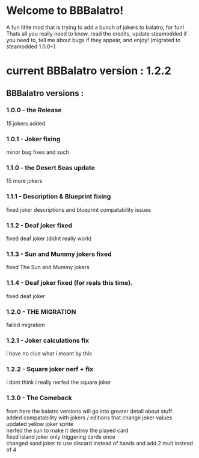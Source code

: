 # Welcome to BBBalatro!
A fun little mod that is trying to add a bunch of jokers to balatro, for fun! Thats all you really need to know, read the credits, update steamodded if you need to, tell me about bugs if they appear, and enjoy!
(migrated to steamodded 1.0.0+)

# current BBBalatro version : 1.2.2

## BBBalatro versions :
### 1.0.0 - the Release
15 jokers added
### 1.0.1 - Joker fixing
minor bug fixes and such
### 1.1.0 - the Desert Seas update
15 more jokers
### 1.1.1 - Description & Blueprint fixing
fixed joker descriptions and blueprint compatability issues
### 1.1.2 - Deaf joker fixed
fixed deaf joker (didnt really work)
### 1.1.3 - Sun and Mummy jokers fixed
fixed The Sun and Mummy jokers
### 1.1.4 - Deaf joker fixed (for reals this time).
fixed deaf joker
### 1.2.0 - THE MIGRATION
failed migration
### 1.2.1 - Joker calculations fix
i have no clue what i meant by this
### 1.2.2 - Square joker nerf + fix
i dont think i really nerfed the square joker
### 1.3.0 - The Comeback
from here the balatro versions will go into greater detail about stuff. <br>
added compatability with jokers / editions that change joker values <br>
updated yellow joker sprite <br>
nerfed the sun to make it destroy the played card <br>
fixed island joker only triggering cards once <br>
changed sand joker to use discard instead of hands and add 2 mult instead of 4
